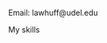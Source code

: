 <hmtl>
    <head>
        <title>Portfolio</title>
    </head>
    <body>
        <p> Email: lawhuff@udel.edu</p>
        <p>My skills</p>
    </body>
</hmtl>
